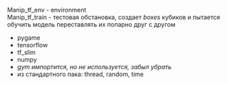 Manip_tf_env - environment  
Manip_tf_train - тестовая обстановка, создает _boxes_ кубиков и пытается обучить модель переставлять их попарно друг с другом
- pygame
- tensorflow
- tf_slim
- numpy
- _gym импортится, но не используется, забыл убрать_
- из стандартного пака: thread, random, time
